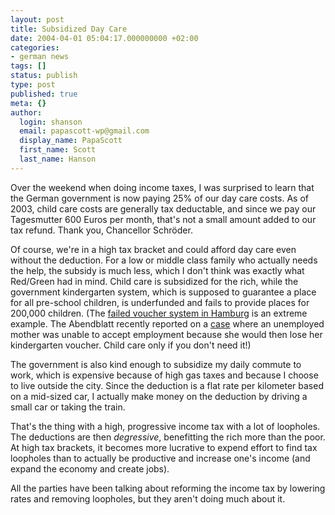 ```yaml
---
layout: post
title: Subsidized Day Care
date: 2004-04-01 05:04:17.000000000 +02:00
categories:
- german news
tags: []
status: publish
type: post
published: true
meta: {}
author:
  login: shanson
  email: papascott-wp@gmail.com
  display_name: PapaScott
  first_name: Scott
  last_name: Hanson
---
```

<p>Over the weekend when doing income taxes, I was surprised to learn that  the German government is now paying 25% of our day care costs. As of 2003, child care costs are generally tax deductable, and since we pay our Tagesmutter 600 Euros per month, that's not a small amount added to our tax refund. Thank you, Chancellor Schröder.</p>
<p>Of course, we're in a high tax bracket and could afford day care even without the deduction. For a low or middle class family who actually needs the help, the subsidy is much less, which I don't think was exactly what Red/Green had in mind. Child care is subsidized for the rich, while the government kindergarten system, which is supposed to guarantee a place for all pre-school children, is underfunded and fails to provide places for 200,000 children. (The <a title="Kita-Reform :: Mehr Zeit für Kinder | Hamburger Initiative für mehr Kindergartenplätze" href="http://www.kita-reform.de/">failed voucher system in Hamburg</a> is an extreme example. The Abendblatt recently reported on a <a title="Sozialhilfe statt Arbeit: Nur dann gibts einen Kita-Gutschein" href="http://www.abendblatt.de/daten/2004/03/20/275489.html">case</a> where an unemployed mother was unable to accept employment because she would then lose her kindergarten voucher. Child care only if you don't need it!)</p>
<p>The government is also kind enough to subsidize my daily commute to work, which is expensive because of high gas taxes and because I choose to live outside the city. Since the deduction is a flat rate per kilometer based on a mid-sized car, I actually make money on the deduction by driving a small car or taking the train. </p>
<p>That's the thing with a high, progressive income tax with a lot of loopholes. The deductions are then <em>degressive</em>, benefitting the rich more than the poor. At high tax brackets, it becomes more lucrative to expend effort to find tax loopholes than to actually be productive and increase one's income (and expand the economy and create jobs).</p>
<p>All the parties have been talking about reforming the income tax by lowering rates and removing loopholes, but they aren't doing much about it.</p>
